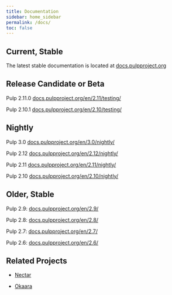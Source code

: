 ```yaml
---
title: Documentation
sidebar: home_sidebar
permalink: /docs/
toc: false
---
```


## Current, Stable

The latest stable documentation is located at [docs.pulpproject.org](http://docs.pulpproject.org)


## Release Candidate or Beta

Pulp 2.11.0 [docs.pulpproject.org/en/2.11/testing/](http://docs.pulpproject.org/en/2.11/testing/)

Pulp 2.10.1 [docs.pulpproject.org/en/2.10/testing/](http://docs.pulpproject.org/en/2.10/testing/)


## Nightly

Pulp 3.0 [docs.pulpproject.org/en/3.0/nightly/](http://docs.pulpproject.org/en/3.0/nightly/)

Pulp 2.12 [docs.pulpproject.org/en/2.12/nightly/](http://docs.pulpproject.org/en/2.12/nightly/)

Pulp 2.11 [docs.pulpproject.org/en/2.11/nightly/](http://docs.pulpproject.org/en/2.11/nightly/)

Pulp 2.10 [docs.pulpproject.org/en/2.10/nightly/](http://docs.pulpproject.org/en/2.10/nightly/)


## Older, Stable

Pulp 2.9: [docs.pulpproject.org/en/2.9/](http://docs.pulpproject.org/en/2.9/)

Pulp 2.8: [docs.pulpproject.org/en/2.8/](http://docs.pulpproject.org/en/2.8/)

Pulp 2.7: [docs.pulpproject.org/en/2.7/](http://docs.pulpproject.org/en/2.7/)

Pulp 2.6: [docs.pulpproject.org/en/2.6/](http://docs.pulpproject.org/en/2.6/)


## Related Projects

* [Nectar](http://nectar.readthedocs.org/en/latest/)

* [Okaara](http://okaara.readthedocs.org/en/latest/)
